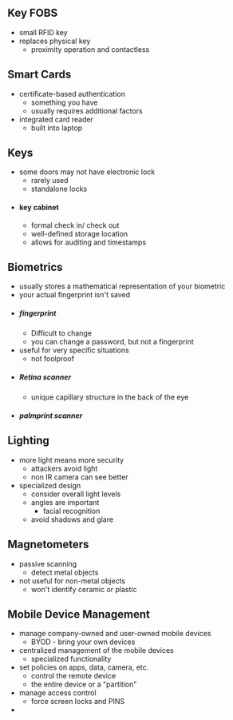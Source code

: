 ## Key FOBS
- small RFID key
- replaces physical key
	- proximity operation and contactless

## Smart Cards
- certificate-based authentication
	- something you have
	- usually requires additional factors
- integrated card reader
	- built into laptop 

## Keys
- some doors may not have electronic lock 
	- rarely used
	- standalone locks
- #### key cabinet 
	- formal check in/ check out
	- well-defined storage location 
	- allows for auditing and timestamps

## Biometrics
- usually stores a mathematical representation of your biometric
- your actual fingerprint isn't saved 
- ##### fingerprint
	- Difficult to change
	- you can change a password, but not a fingerprint
- useful for very specific situations
	- not foolproof
- ##### Retina scanner
	- unique capillary structure in the back of the eye
- ##### palmprint scanner

## Lighting 
- more light means more security
	- attackers avoid light 
	- non IR camera can see better
- specialized design
	- consider overall light levels
	- angles are important 
		- facial recognition 
	- avoid shadows and glare

## Magnetometers
- passive scanning
	- detect metal objects
- not useful for non-metal objects
	- won't identify ceramic or plastic

## Mobile Device Management
- manage company-owned and user-owned mobile devices
	- BYOD - bring your own devices
- centralized management of the mobile devices
	- specialized functionality 
- set policies on apps, data, camera, etc.
	- control the remote device
	- the entire device or a "partition"
- manage access control
	- force screen locks and PINS 
- 